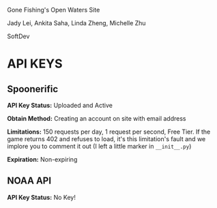 Gone Fishing's Open Waters Site

Jady Lei, Ankita Saha, Linda Zheng, Michelle Zhu

SoftDev

# API KEYS

## Spoonerific

**API Key Status:** Uploaded and Active

**Obtain Method:** Creating an account on site with email address 

**Limitations:** 150 requests per day, 1 request per second, Free Tier. If the game returns 402 and refuses to load, it's this limitation's fault and we implore you to comment it out (I left a little marker in ```__init__.py```) 

**Expiration:** Non-expiring


## NOAA API
**API Key Status:** No Key!
